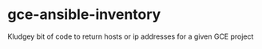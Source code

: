# gce-ansible-inventory
Kludgey bit of code to return hosts or ip addresses for a given GCE project
